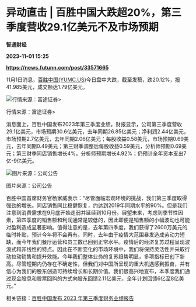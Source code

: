 # 异动直击 | 百胜中国大跌超20%，第三季度营收29.1亿美元不及市场预期
**智通财经**

**2023-11-01 15:25**

**https://news.futunn.com/post/33571665**

11月1日消息，[百胜中国(YUMC.US)](https://www.futunn.com/quote/stock?m=us&code=YUMC)今日盘中大跌，截至发稿，跌20.12%，报41.985美元，成交额达1.79亿美元。

![行情来源：富途证券>](https://postimg.futunn.com/16988503074154014910099.png)

行情来源：富途证券>

消息面上，百胜中国发布2023年第三季度业绩。财报显示，公司第三季度营收29.1亿美元，市场预期30.6亿美元，去年同期26.85亿美元；净利润2.44亿美元，市场预期2.7亿美元，去年同期2.06亿美元；每股收益0.58美元，市场预期0.69美元，去年同期0.49美元；第三财季调整后每股收益0.59美元，分析师预期0.69美元；第三财季同店销售增长4%，分析师预期增长4.92%；仍预计全年资本支出7亿-9亿美元。

![图片来源：公司公告](https://postimg.futunn.com/16988034587722362607357.png)

图片来源：公司公告

百胜中国首席财务官杨家威表示：“尽管面临宏观环境的挑战，我们第三季度取得强劲的增长。同店销售同比稳健恢复，约达到2019年同期水平的90%。但是我们注意到消费需求在9月底开始走弱并延续到10月份。展望未来，考虑到季节性因素，第四季度的销售额和利润通常是较低的，因此即便是销售额的小幅波动也可能对盈利造成显著影响。值得注意的是，去年第四季度，我们获得了2600万美元的临时补贴，预计今年将不会再有。同时，去年由于疫情大范围暴发造成劳动力短缺，而今年我们餐厅运营和员工数已回到正常水平。疫情后的经济复苏过程呈现波浪式和非线性的特点。因此在不断变化的市场环境中，我们将保持灵活性并采取行动拉动销售和提升效能。今年我们整体业务的复苏趋势明显，多项指标已创下新高。尽管短期内仍存在不确定性，但我们对中国所呈现的重大机遇感到振奋，并有信心为我们的股东创造可持续增长和长期价值。我们很高兴地宣布，本季度我们通过现金股息和股票回购的方式向股东回馈2.11亿美元，全年计划回馈6亿至8亿美元。”

相关链接：[百胜中国发布 2023 年第三季度财务业绩报告](https://yumchinaholdingsinc.gcs-web.com/static-files/e8f409e1-7803-4940-ba53-817713c6ae53)